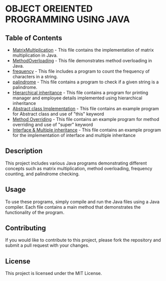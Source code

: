 <!DOCTYPE html>
<html lang="en">
<head>
    <meta charset="UTF-8">
    <meta name="viewport" content="width=device-width, initial-scale=1.0">
    
</head>
<body>
    <h1>OBJECT OREIENTED PROGRAMMING USING JAVA</h1>
    <h2>Table of Contents</h2>
    <ul>
        <li><a href="./MatrixMultiplication.java">MatrixMultiplication</a> - This file contains the implementation of matrix multiplication in Java.</li>
        <li><a href="./MethodOverloading.java">MethodOverloading</a> - This file demonstrates method overloading in Java.</li>
        <li><a href="./frequency.java">frequency</a> - This file includes a program to count the frequency of characters in a string.</li>
        <li><a href="./palindrome.java">palindrome</a> - This file contains a program to check if a given string is a palindrome.</li>
        <li><a href="HierarchicalInheritance.java">Hierarchical inheritance</a> - This file contains a program for printing manager and employee details implemented using hierarchical inheritance</li>
        <li><a href="AbstractExample.java">Abstract class Implementation</a> - This file contains an example program for Abstract class and use of "this" keyword</li>
        <li><a href="MethodOverriding.java">Method Overriding</a> - This file contains an example program for method overriding and use of "super" keyword</li>
        <li><a href="Interface.java">Interface & Multiple inheritance</a> - This file contains an example program for the implementation of interface and multiple inheritance</li>
    </ul>
    <h2>Description</h2>
    <p>This project includes various Java programs demonstrating different concepts such as matrix multiplication, method overloading, frequency counting, and palindrome checking.</p>
    <h2>Usage</h2>
    <p>To use these programs, simply compile and run the Java files using a Java compiler. Each file contains a main method that demonstrates the functionality of the program.</p>
    <h2>Contributing</h2>
    <p>If you would like to contribute to this project, please fork the repository and submit a pull request with your changes.</p>
    <h2>License</h2>
    <p>This project is licensed under the MIT License.</p>
</body>
</html>
